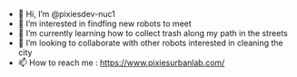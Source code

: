 - 👋 Hi, I’m @pixiesdev-nuc1
- 👀 I’m interested in findfing new robots to meet
- 🌱 I’m currently learning how to collect trash along my path in the streets
- 💞️ I’m looking to collaborate with other robots interested in cleaning the city
- 📫 How to reach me : https://www.pixiesurbanlab.com/

<!---
pixiesdev-nuc1/pixiesdev-nuc1 is a ✨ special ✨ repository because its `README.md` (this file) appears on your GitHub profile.
You can click the Preview link to take a look at your changes.
--->
